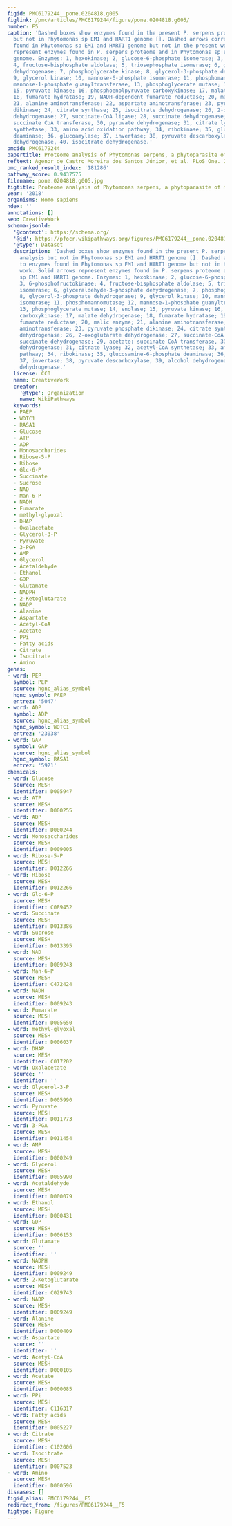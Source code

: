 ```yaml
---
figid: PMC6179244__pone.0204818.g005
figlink: /pmc/articles/PMC6179244/figure/pone.0204818.g005/
number: F5
caption: 'Dashed boxes show enzymes found in the present P. serpens proteome analysis
  but not in Phytomonas sp EM1 and HART1 genome []. Dashed arrows correspond to enzymes
  found in Phytomonas sp EM1 and HART1 genome but not in the present work. Solid arrows
  represent enzymes found in P. serpens proteome and in Phytomonas sp EM1 and HART1
  genome. Enzymes: 1, hexokinase; 2, glucose-6-phosphate isomerase; 3, 6-phosphofructokinase;
  4, fructose-bisphosphate aldolase; 5, triosephosphate isomerase; 6, glyceraldehyde-3-phosphate
  dehydrogenase; 7, phosphoglycerate kinase; 8, glycerol-3-phosphate dehydrogenase;
  9, glycerol kinase; 10, mannose-6-phosphate isomerase; 11, phosphomannomutase; 12,
  mannose-1-phosphate guanyltransferase, 13, phosphoglycerate mutase; 14, enolase;
  15, pyruvate kinase; 16, phosphoenolpyruvate carboxykinase; 17, malate dehydrogenase;
  18, fumarate hydratase; 19, NADH-dependent fumarate reductase; 20, malic enzyme;
  21, alanine aminotransferase; 22, aspartate aminotransferase; 23, pyruvate phosphate
  dikinase; 24, citrate synthase; 25, isocitrate dehydrogenase; 26, 2-oxoglutarate
  dehydrogenase; 27, succinate-CoA ligase; 28, succinate dehydrogenase; 29, acetate:
  succinate CoA transferase, 30, pyruvate dehydrogenase; 31, citrate lyase; 32, acetyl-CoA
  synthetase; 33, amino acid oxidation pathway; 34, ribokinase; 35, glucosamine-6-phosphate
  deaminase; 36, glucoamylase; 37, invertase; 38, pyruvate descarboxylase, 39, alcohol
  dehydrogenase, 40. isocitrate dehydrogenase.'
pmcid: PMC6179244
papertitle: Proteome analysis of Phytomonas serpens, a phytoparasite of medical interest.
reftext: Agenor de Castro Moreira dos Santos Júnior, et al. PLoS One. 2018;13(10):e0204818.
pmc_ranked_result_index: '181286'
pathway_score: 0.9437575
filename: pone.0204818.g005.jpg
figtitle: Proteome analysis of Phytomonas serpens, a phytoparasite of medical interest
year: '2018'
organisms: Homo sapiens
ndex: ''
annotations: []
seo: CreativeWork
schema-jsonld:
  '@context': https://schema.org/
  '@id': https://pfocr.wikipathways.org/figures/PMC6179244__pone.0204818.g005.html
  '@type': Dataset
  description: 'Dashed boxes show enzymes found in the present P. serpens proteome
    analysis but not in Phytomonas sp EM1 and HART1 genome []. Dashed arrows correspond
    to enzymes found in Phytomonas sp EM1 and HART1 genome but not in the present
    work. Solid arrows represent enzymes found in P. serpens proteome and in Phytomonas
    sp EM1 and HART1 genome. Enzymes: 1, hexokinase; 2, glucose-6-phosphate isomerase;
    3, 6-phosphofructokinase; 4, fructose-bisphosphate aldolase; 5, triosephosphate
    isomerase; 6, glyceraldehyde-3-phosphate dehydrogenase; 7, phosphoglycerate kinase;
    8, glycerol-3-phosphate dehydrogenase; 9, glycerol kinase; 10, mannose-6-phosphate
    isomerase; 11, phosphomannomutase; 12, mannose-1-phosphate guanyltransferase,
    13, phosphoglycerate mutase; 14, enolase; 15, pyruvate kinase; 16, phosphoenolpyruvate
    carboxykinase; 17, malate dehydrogenase; 18, fumarate hydratase; 19, NADH-dependent
    fumarate reductase; 20, malic enzyme; 21, alanine aminotransferase; 22, aspartate
    aminotransferase; 23, pyruvate phosphate dikinase; 24, citrate synthase; 25, isocitrate
    dehydrogenase; 26, 2-oxoglutarate dehydrogenase; 27, succinate-CoA ligase; 28,
    succinate dehydrogenase; 29, acetate: succinate CoA transferase, 30, pyruvate
    dehydrogenase; 31, citrate lyase; 32, acetyl-CoA synthetase; 33, amino acid oxidation
    pathway; 34, ribokinase; 35, glucosamine-6-phosphate deaminase; 36, glucoamylase;
    37, invertase; 38, pyruvate descarboxylase, 39, alcohol dehydrogenase, 40. isocitrate
    dehydrogenase.'
  license: CC0
  name: CreativeWork
  creator:
    '@type': Organization
    name: WikiPathways
  keywords:
  - PAEP
  - WDTC1
  - RASA1
  - Glucose
  - ATP
  - ADP
  - Monosaccharides
  - Ribose-5-P
  - Ribose
  - Glc-6-P
  - Succinate
  - Sucrose
  - NAD
  - Man-6-P
  - NADH
  - Fumarate
  - methyl-glyoxal
  - DHAP
  - Oxalacetate
  - Glycerol-3-P
  - Pyruvate
  - 3-PGA
  - AMP
  - Glycerol
  - Acetaldehyde
  - Ethanol
  - GDP
  - Glutamate
  - NADPH
  - 2-Ketoglutarate
  - NADP
  - Alanine
  - Aspartate
  - Acetyl-CoA
  - Acetate
  - PPi
  - Fatty acids
  - Citrate
  - Isocitrate
  - Amino
genes:
- word: PEP
  symbol: PEP
  source: hgnc_alias_symbol
  hgnc_symbol: PAEP
  entrez: '5047'
- word: ADP
  symbol: ADP
  source: hgnc_alias_symbol
  hgnc_symbol: WDTC1
  entrez: '23038'
- word: GAP
  symbol: GAP
  source: hgnc_alias_symbol
  hgnc_symbol: RASA1
  entrez: '5921'
chemicals:
- word: Glucose
  source: MESH
  identifier: D005947
- word: ATP
  source: MESH
  identifier: D000255
- word: ADP
  source: MESH
  identifier: D000244
- word: Monosaccharides
  source: MESH
  identifier: D009005
- word: Ribose-5-P
  source: MESH
  identifier: D012266
- word: Ribose
  source: MESH
  identifier: D012266
- word: Glc-6-P
  source: MESH
  identifier: C089452
- word: Succinate
  source: MESH
  identifier: D013386
- word: Sucrose
  source: MESH
  identifier: D013395
- word: NAD
  source: MESH
  identifier: D009243
- word: Man-6-P
  source: MESH
  identifier: C472424
- word: NADH
  source: MESH
  identifier: D009243
- word: Fumarate
  source: MESH
  identifier: D005650
- word: methyl-glyoxal
  source: MESH
  identifier: D006037
- word: DHAP
  source: MESH
  identifier: C017202
- word: Oxalacetate
  source: ''
  identifier: ''
- word: Glycerol-3-P
  source: MESH
  identifier: D005990
- word: Pyruvate
  source: MESH
  identifier: D011773
- word: 3-PGA
  source: MESH
  identifier: D011454
- word: AMP
  source: MESH
  identifier: D000249
- word: Glycerol
  source: MESH
  identifier: D005990
- word: Acetaldehyde
  source: MESH
  identifier: D000079
- word: Ethanol
  source: MESH
  identifier: D000431
- word: GDP
  source: MESH
  identifier: D006153
- word: Glutamate
  source: ''
  identifier: ''
- word: NADPH
  source: MESH
  identifier: D009249
- word: 2-Ketoglutarate
  source: MESH
  identifier: C029743
- word: NADP
  source: MESH
  identifier: D009249
- word: Alanine
  source: MESH
  identifier: D000409
- word: Aspartate
  source: ''
  identifier: ''
- word: Acetyl-CoA
  source: MESH
  identifier: D000105
- word: Acetate
  source: MESH
  identifier: D000085
- word: PPi
  source: MESH
  identifier: C116317
- word: Fatty acids
  source: MESH
  identifier: D005227
- word: Citrate
  source: MESH
  identifier: C102006
- word: Isocitrate
  source: MESH
  identifier: D007523
- word: Amino
  source: MESH
  identifier: D000596
diseases: []
figid_alias: PMC6179244__F5
redirect_from: /figures/PMC6179244__F5
figtype: Figure
---
```

